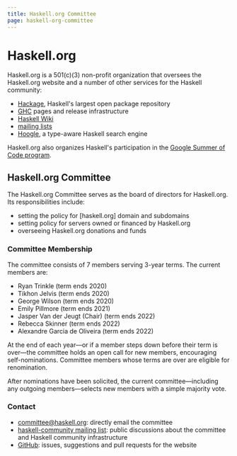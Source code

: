 ```yaml
---
title: Haskell.org Committee
page: haskell-org-committee
---
```


# Haskell.org

Haskell.org is a 501(c)(3) non-profit organization that oversees the Haskell.org website and a number of other services for the Haskell community:

  * [Hackage], Haskell's largest open package repository
  * [GHC] pages and release infrastructure
  * [Haskell Wiki][wiki]
  * [mailing lists][mailing]
  * [Hoogle], a type-aware Haskell search engine

Haskell.org also organizes Haskell's participation in  the [Google Summer of Code program][summer].

[summer]: https://summer.haskell.org/
[wiki]: https://wiki.haskell.org/Haskell
[mailing]: https://www.haskell.org/mailing-lists/
[Hoogle]: https://hoogle.haskell.org/
[Hackage]: https://hackage.haskell.org/
[GHC]: https://www.haskell.org/ghc/

## Haskell.org Committee

The Haskell.org Committee serves as the board of directors for Haskell.org. Its responsibilities include:

  * setting the policy for [haskell.org] domain and subdomains
  * setting policy for servers owned or financed by Haskell.org
  * overseeing Haskell.org donations and funds

### Committee Membership

The committee consists of 7 members serving 3-year terms. The current members are:

  * Ryan Trinkle (term ends 2020)
  * Tikhon Jelvis (term ends 2020)
  * George Wilson (term ends 2020)
  * Emily Pillmore (term ends 2021)
  * Jasper Van der Jeugt (Chair) (term ends 2022)
  * Rebecca Skinner (term ends 2022)
  * Alexandre Garcia de Oliveira (term ends 2022)

At the end of each year—or if a member steps down before their term is over—the committee holds an open call for new members, encouraging self-nominations. Committee members whose terms are over are eligible for renomination.

After nominations have been solicited, the current committee—including any outgoing members—selects new members with a simple majority vote.

### Contact

  * [committee@haskell.org][email]: directly email the committee
  * [haskell-community mailing list][list]: public discussions about the committee and Haskell community infrastructure
  * [GitHub][github]: issues, suggestions and pull requests for the website

[email]: mailto:committeee@haskell.org
[list]: https://mail.haskell.org/cgi-bin/mailman/listinfo/haskell-community
[github]: https://github.com/haskell-infra/www.haskell.org/
